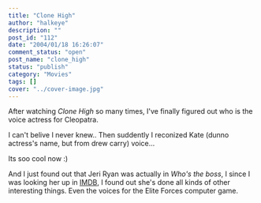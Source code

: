 ```yaml
---
title: "Clone High"
author: "halkeye"
description: ""
post_id: "112"
date: "2004/01/18 16:26:07"
comment_status: "open"
post_name: "clone_high"
status: "publish"
category: "Movies"
tags: []
cover: "../cover-image.jpg"
---
```


After watching _Clone High_ so many times, I've finally figured out who is the voice actress for Cleopatra.

I can't belive I never knew.. Then suddently I reconized Kate (dunno actress's name, but from drew carry) voice...

Its soo cool now :)

And I just found out that Jeri Ryan was actually in _Who's the boss_, I since I was looking her up in [IMDB](https://www.imdb.com/), I found out she's done all kinds of other interesting things. Even the voices for the Elite Forces computer game.
